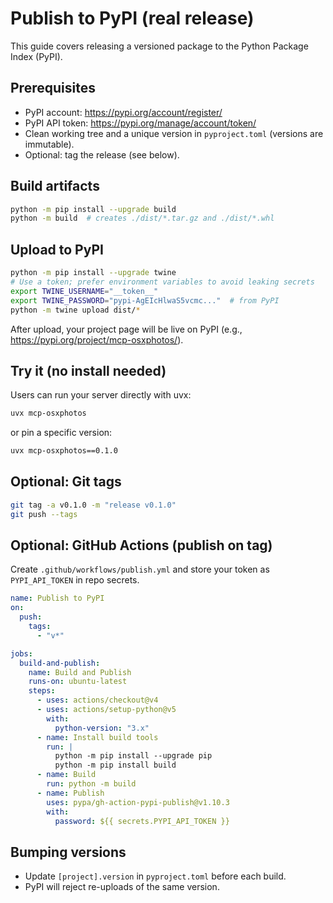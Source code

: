 # Publish to PyPI (real release)

This guide covers releasing a versioned package to the Python Package Index (PyPI).

## Prerequisites

- PyPI account: <https://pypi.org/account/register/>
- PyPI API token: <https://pypi.org/manage/account/token/>
- Clean working tree and a unique version in `pyproject.toml` (versions are immutable).
- Optional: tag the release (see below).

## Build artifacts

```sh
python -m pip install --upgrade build
python -m build  # creates ./dist/*.tar.gz and ./dist/*.whl
```

## Upload to PyPI

```sh
python -m pip install --upgrade twine
# Use a token; prefer environment variables to avoid leaking secrets
export TWINE_USERNAME="__token__"
export TWINE_PASSWORD="pypi-AgEIcHlwaS5vcmc..."  # from PyPI
python -m twine upload dist/*
```

After upload, your project page will be live on PyPI (e.g., <https://pypi.org/project/mcp-osxphotos/>).

## Try it (no install needed)

Users can run your server directly with uvx:

```sh
uvx mcp-osxphotos
```

or pin a specific version:

```sh
uvx mcp-osxphotos==0.1.0
```

## Optional: Git tags

```sh
git tag -a v0.1.0 -m "release v0.1.0"
git push --tags
```

## Optional: GitHub Actions (publish on tag)

Create `.github/workflows/publish.yml` and store your token as
`PYPI_API_TOKEN` in repo secrets.

```yaml
name: Publish to PyPI
on:
  push:
    tags:
      - "v*"

jobs:
  build-and-publish:
    name: Build and Publish
    runs-on: ubuntu-latest
    steps:
      - uses: actions/checkout@v4
      - uses: actions/setup-python@v5
        with:
          python-version: "3.x"
      - name: Install build tools
        run: |
          python -m pip install --upgrade pip
          python -m pip install build
      - name: Build
        run: python -m build
      - name: Publish
        uses: pypa/gh-action-pypi-publish@v1.10.3
        with:
          password: ${{ secrets.PYPI_API_TOKEN }}
```

## Bumping versions

- Update `[project].version` in `pyproject.toml` before each build.
- PyPI will reject re-uploads of the same version.
